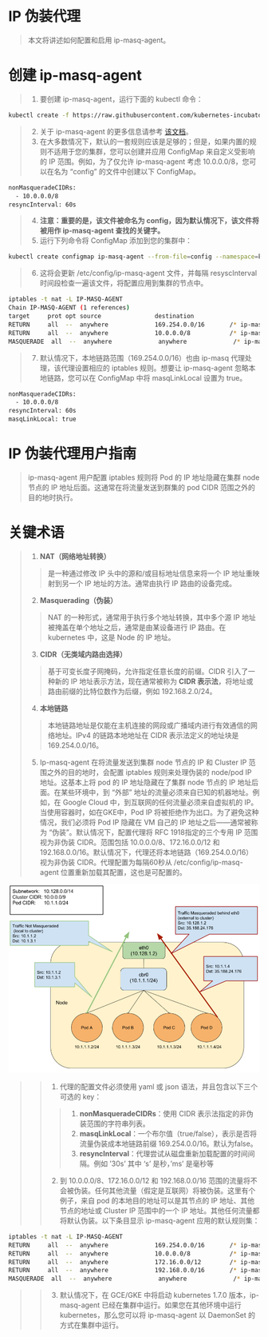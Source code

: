 # IP 伪装代理
> 本文将讲述如何配置和启用 ip-masq-agent。   

# 创建 ip-masq-agent
> 1. 要创建 ip-masq-agent，运行下面的 kubectl 命令：   
```bash
kubectl create -f https://raw.githubusercontent.com/kubernetes-incubator/ip-masq-agent/master/ip-masq-agent.yaml
```
> 2. 关于 ip-masq-agent 的更多信息请参考 [该文档](https://github.com/kubernetes-incubator/ip-masq-agent)。   
> 3. 在大多数情况下，默认的一套规则应该是足够的；但是，如果内置的规则不适用于您的集群，您可以创建并应用 ConfigMap 来自定义受影响的 IP 范围。例如，为了仅允许 ip-masq-agent 考虑 10.0.0.0/8，您可以在名为 “config” 的文件中创建以下 ConfigMap。   
```bash
nonMasqueradeCIDRs:
  - 10.0.0.0/8
resyncInterval: 60s
```
> 4. **注意：重要的是，该文件被命名为 config，因为默认情况下，该文件将被用作 ip-masq-agent 查找的关键字。**     
> 5. 运行下列命令将 ConfigMap 添加到您的集群中：   
```bash
kubectl create configmap ip-masq-agent --from-file=config --namespace=kube-system
```
> 6. 这将会更新 /etc/config/ip-masq-agent 文件，并每隔 resyscInterval 时间段检查一遍该文件，将配置应用到集群的节点中。   
```bash
iptables -t nat -L IP-MASQ-AGENT
Chain IP-MASQ-AGENT (1 references)
target     prot opt source               destination         
RETURN     all  --  anywhere             169.254.0.0/16       /* ip-masq-agent: cluster-local traffic should not be subject to MASQUERADE */ ADDRTYPE match dst-type !LOCAL
RETURN     all  --  anywhere             10.0.0.0/8           /* ip-masq-agent: cluster-local
MASQUERADE  all  --  anywhere             anywhere             /* ip-masq-agent: outbound traffic should be subject to MASQUERADE (this match must come after cluster-local CIDR matches) */ ADDRTYPE match dst-type !LOCAL
```
> 7. 默认情况下，本地链路范围（169.254.0.0/16）也由 ip-masq 代理处理，该代理设置相应的 iptables 规则。想要让 ip-masq-agent 忽略本地链路，您可以在 ConfigMap 中将 masqLinkLocal 设置为 true。   
```bash
nonMasqueradeCIDRs:
  - 10.0.0.0/8
resyncInterval: 60s
masqLinkLocal: true
```

# IP 伪装代理用户指南
> ip-masq-agent 用户配置 iptables 规则将 Pod 的 IP 地址隐藏在集群 node 节点的 IP 地址后面。这通常在将流量发送到群集的 pod CIDR 范围之外的目的地时执行。   

# 关键术语
> 1. **NAT（网络地址转换）**
>> 是一种通过修改 IP 头中的源和/或目标地址信息来将一个 IP 地址重映射到另一个 IP 地址的方法。通常由执行 IP 路由的设备完成。   
>>
> 2. **Masquerading（伪装）**    
>> NAT 的一种形式，通常用于执行多个地址转换，其中多个源 IP 地址被掩盖在单个地址之后，通常是由某设备进行 IP 路由。在 kubernetes 中，这是 Node 的 IP 地址。   
>>
> 3. **CIDR（无类域内路由选择）**    
>> 基于可变长度子网掩码，允许指定任意长度的前缀。CIDR 引入了一种新的 IP 地址表示方法，现在通常被称为 **CIDR 表示法**，将地址或路由前缀的比特位数作为后缀，例如 192.168.2.0/24。   
>>
> 4. **本地链路**   
>> 本地链路地址是仅能在主机连接的网段或广播域内进行有效通信的网络地址。IPv4 的链路本地地址在 CIDR 表示法定义的地址块是 169.254.0.0/16。   
>>
> 5. Ip-masq-agent 在将流量发送到集群 node 节点的 IP 和 Cluster IP 范围之外的目的地时，会配置 iptables 规则来处理伪装的 node/pod IP 地址。这基本上将 pod 的 IP 地址隐藏在了集群 node 节点的 IP 地址后面。在某些环境中，到 “外部” 地址的流量必须来自已知的机器地址。例如，在 Google Cloud 中，到互联网的任何流量必须来自虚拟机的 IP。当使用容器时，如在GKE中，Pod IP 将被拒绝作为出口。为了避免这种情况，我们必须将 Pod IP 隐藏在 VM 自己的 IP 地址之后——通常被称为 “伪装”。默认情况下，配置代理将 RFC 1918指定的三个专用 IP 范围视为非伪装 CIDR。范围包括 10.0.0.0/8、172.16.0.0/12 和 192.168.0.0/16。默认情况下，代理还将本地链路（169.254.0.0/16）视为非伪装 CIDR。代理配置为每隔60秒从 /etc/config/ip-masq-agent 位置重新加载其配置，这也是可配置的。   

![ip-masq](./images/ip-masq.png)

>> 1. 代理的配置文件必须使用 yaml 或 json 语法，并且包含以下三个可选的 key：   
>>> 1. **nonMasqueradeCIDRs**：使用 CIDR 表示法指定的非伪装范围的字符串列表。   
>>> 2. **masqLinkLocal**：一个布尔值（true/false），表示是否将流量伪装成本地链路前缀 169.254.0.0/16。默认为false。   
>>> 3. **resyncInterval**：代理尝试从磁盘重新加载配置的时间间隔。例如 ’30s’ 其中 ‘s’ 是秒，’ms’ 是毫秒等   
>>>
>> 2. 到 10.0.0.0/8、172.16.0.0/12 和 192.168.0.0/16 范围的流量将不会被伪装。任何其他流量（假定是互联网）将被伪装。这里有个例子，来自 pod 的本地目的地址可以是其节点的 IP 地址、其他节点的地址或 Cluster IP 范围中的一个 IP 地址。其他任何流量都将默认伪装。以下条目显示 ip-masq-agent 应用的默认规则集：   
```bash
iptables -t nat -L IP-MASQ-AGENT
RETURN     all  --  anywhere             169.254.0.0/16       /* ip-masq-agent: cluster-local traffic should not be subject to MASQUERADE */ ADDRTYPE match dst-type !LOCAL
RETURN     all  --  anywhere             10.0.0.0/8           /* ip-masq-agent: cluster-local traffic should not be subject to MASQUERADE */ ADDRTYPE match dst-type !LOCAL
RETURN     all  --  anywhere             172.16.0.0/12        /* ip-masq-agent: cluster-local traffic should not be subject to MASQUERADE */ ADDRTYPE match dst-type !LOCAL
RETURN     all  --  anywhere             192.168.0.0/16       /* ip-masq-agent: cluster-local traffic should not be subject to MASQUERADE */ ADDRTYPE match dst-type !LOCAL
MASQUERADE  all  --  anywhere             anywhere             /* ip-masq-agent: outbound traffic should be subject to MASQUERADE (this match must come after cluster-local CIDR matches) */ ADDRTYPE match dst-type !LOCAL
```
>> 3. 默认情况下，在 GCE/GKE 中将启动 kubernetes 1.7.0 版本，ip-masq-agent 已经在集群中运行。如果您在其他环境中运行 kubernetes，那么您可以将 ip-masq-agent 以 DaemonSet 的方式在集群中运行。   

